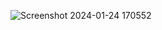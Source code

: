 ![Screenshot 2024-01-24 170552](https://github.com/prince2004patel/Tic_Tac_Toe/assets/141562215/0926bc4a-111b-4bee-baa8-f02590dc15be)

